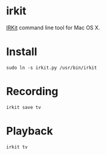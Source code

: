 irkit
=====
[IRKit] command line tool for Mac OS X.

[IRKit]: http://getirkit.com

# Install
```
sudo ln -s irkit.py /usr/bin/irkit
```

# Recording
```
irkit save tv
```

# Playback
```
irkit tv
```
